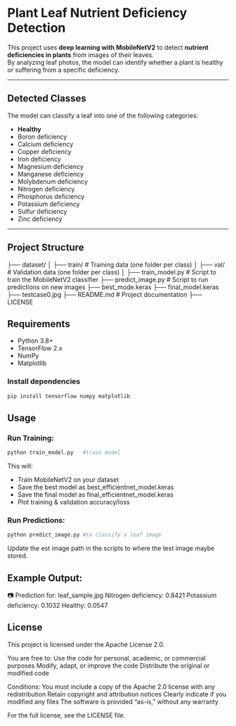 # Plant Leaf Nutrient Deficiency Detection 

This project uses **deep learning with MobileNetV2** to detect **nutrient deficiencies in plants** from images of their leaves.  
By analyzing leaf photos, the model can identify whether a plant is healthy or suffering from a specific deficiency.

---

## Detected Classes
The model can classify a leaf into one of the following categories:

- **Healthy**
- Boron deficiency
- Calcium deficiency
- Copper deficiency
- Iron deficiency
- Magnesium deficiency
- Manganese deficiency
- Molybdenum deficiency
- Nitrogen deficiency
- Phosphorus deficiency
- Potassium deficiency
- Sulfur deficiency
- Zinc deficiency

---

## Project Structure
├── dataset/
│ ├── train/ # Training data (one folder per class)
│ ├── val/ # Validation data (one folder per class)
│
├── train_model.py # Script to train the MobileNetV2 classifier
├── predict_image.py # Script to run predictions on new images
├── best_mode.keras
├── final_model.keras
├── testcase0.jpg
├── README.md # Project documentation
├── LICENSE 

## Requirements
- Python 3.8+
- TensorFlow 2.x
- NumPy
- Matplotlib

### Install dependencies
```bash
pip install tensorflow numpy matplotlib
```

## Usage

### Run Training:

```bash
python train_model.py   #train model
```
This will:
  -  Train MobileNetV2 on your dataset
  -  Save the best model as best_efficientnet_model.keras
  -  Save the final model as final_efficientnet_model.keras
  -  Plot training & validation accuracy/loss

### Run Predictions:

```bash
python predict_image.py #to classify a leaf image
```
Update the est image path in the scripts to where the test image maybe stored.

## Example Output:
  📷 Prediction for: leaf_sample.jpg
  Nitrogen deficiency: 0.8421
  Potassium deficiency: 0.1032
  Healthy: 0.0547


## License

This project is licensed under the Apache License 2.0.

You are free to: Use the code for personal, academic, or commercial purposes Modify, adapt, or improve the code Distribute the original or modified code

Conditions: You must include a copy of the Apache 2.0 license with any redistribution Retain copyright and attribution notices Clearly indicate if you modified any files The software is provided “as-is,” without any warranty

For the full license, see the LICENSE file.
